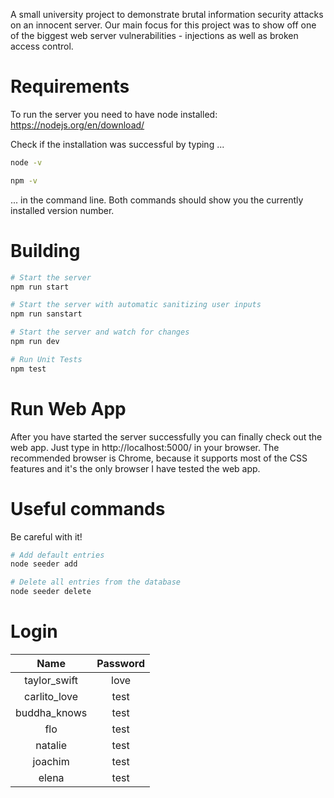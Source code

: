 A small university project to demonstrate brutal information security attacks on an innocent server. Our main focus for this project was to show off one of the biggest web server vulnerabilities - injections as well as broken access control.

# Requirements

To run the server you need to have node installed:
https://nodejs.org/en/download/

Check if the installation was successful by typing ... 
```bash
node -v

npm -v
```
... in the command line. Both commands should show you the currently installed version number.

# Building

```bash
# Start the server
npm run start

# Start the server with automatic sanitizing user inputs
npm run sanstart

# Start the server and watch for changes
npm run dev

# Run Unit Tests
npm test
```

# Run Web App
After you have started the server successfully you can finally check out the web app. Just type in http://localhost:5000/ in your browser. The recommended browser is Chrome, because it supports most of the CSS features and it's the only browser I have tested the web app.

# Useful commands
Be careful with it!

```bash
# Add default entries
node seeder add

# Delete all entries from the database
node seeder delete
```


# Login 

| Name  |  Password |
|:-:|:-:|
| taylor_swift  | love  |
| carlito_love  | test  |
| buddha_knows  | test  |
| flo  | test  |
| natalie  | test  |
| joachim  | test  |
| elena  | test  |

